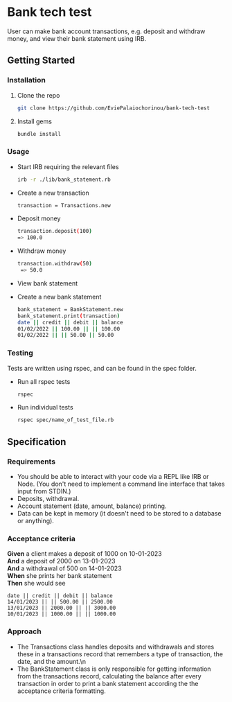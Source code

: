 # Bank tech test

User can make bank account transactions, e.g. deposit and withdraw money, and view their bank statement using IRB.

## Getting Started

### Installation

1. Clone the repo
   ```sh
   git clone https://github.com/EviePalaiochorinou/bank-tech-test
   ```
2. Install gems
   ```sh
   bundle install
   ```

### Usage

- Start IRB requiring the relevant files
  ```sh
  irb -r ./lib/bank_statement.rb
  ```
- Create a new transaction
  ```sh
  transaction = Transactions.new
  ``` 
- Deposit money

  ```sh
  transaction.deposit(100)
  => 100.0
  ```

- Withdraw money

  ```sh
  transaction.withdraw(50)
   => 50.0
  ```

- View bank statement
- Create a new bank statement
  ```sh
  bank_statement = BankStatement.new
  bank_statement.print(transaction)
  date || credit || debit || balance
  01/02/2022 || 100.00 || || 100.00
  01/02/2022 || || 50.00 || 50.00
  ```

### Testing

Tests are written using rspec, and can be found in the spec folder.

- Run all rspec tests
  ```sh
  rspec
  ```
- Run individual tests
  ```sh
  rspec spec/name_of_test_file.rb
  ```

## Specification

### Requirements

* You should be able to interact with your code via a REPL like IRB or Node.  (You don't need to implement a command line interface that takes input from STDIN.)
* Deposits, withdrawal.
* Account statement (date, amount, balance) printing.
* Data can be kept in memory (it doesn't need to be stored to a database or anything).

### Acceptance criteria

**Given** a client makes a deposit of 1000 on 10-01-2023  
**And** a deposit of 2000 on 13-01-2023  
**And** a withdrawal of 500 on 14-01-2023  
**When** she prints her bank statement  
**Then** she would see

```
date || credit || debit || balance
14/01/2023 || || 500.00 || 2500.00
13/01/2023 || 2000.00 || || 3000.00
10/01/2023 || 1000.00 || || 1000.00
```

### Approach

- The Transactions class handles deposits and withdrawals and stores these in a transactions record that remembers a type of transaction, the date, and the amount.\n
- The BankStatement class is only responsible for getting information from the transactions record, calculating the balance after every transaction in order to print a bank statement according the the acceptance criteria formatting.
